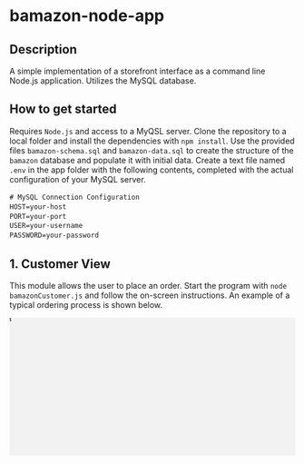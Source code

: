 # bamazon-node-app

## Description

 A simple implementation of a storefront interface as a command line Node.js application. Utilizes the MySQL database.

## How to get started

Requires `Node.js` and access to a MyQSL server. Clone the repository to a local folder and install the dependencies with `npm install`. Use the provided files `bamazon-schema.sql` and `bamazon-data.sql` to create the structure of the `bamazon` database and populate it with initial data. Create a text file named `.env` in the app folder with the following contents, completed with the actual configuration of your MySQL server. 

```txt
# MySQL Connection Configuration
HOST=your-host
PORT=your-port
USER=your-username
PASSWORD=your-password
```

## 1. Customer View

This module allows the user to place an order. Start the program with `node bamazonCustomer.js` and follow the on-screen instructions. An example of a typical ordering process is shown below.

![customer-view](images/customer-view.gif "Customer View")

